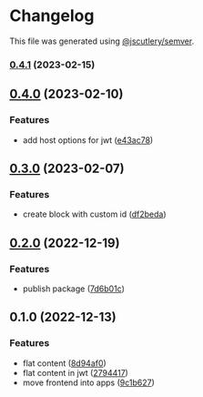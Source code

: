 # Changelog

This file was generated using [@jscutlery/semver](https://github.com/jscutlery/semver).

### [0.4.1](https://github.com/toeverything/OctoBase/compare/libs-jwt-0.4.0...libs-jwt-0.4.1) (2023-02-15)

## [0.4.0](https://github.com/toeverything/OctoBase/compare/libs-jwt-0.3.0...libs-jwt-0.4.0) (2023-02-10)


### Features

* add host options for jwt ([e43ac78](https://github.com/toeverything/OctoBase/commit/e43ac78e7fefc2a8c88dc338fcda89630f297c27))

## [0.3.0](https://github.com/toeverything/OctoBase/compare/libs-jwt-0.2.0...libs-jwt-0.3.0) (2023-02-07)


### Features

* create block with custom id ([df2beda](https://github.com/toeverything/OctoBase/commit/df2beda8eb762a6f6d623d4719c468c395b3ac57))

## [0.2.0](https://github.com/toeverything/OctoBase/compare/libs-jwt-0.1.0...libs-jwt-0.2.0) (2022-12-19)


### Features

* publish package ([7d6b01c](https://github.com/toeverything/OctoBase/commit/7d6b01cbd3082fc6166fb514d9906eec4d05bb73))

## 0.1.0 (2022-12-13)


### Features

* flat content ([8d94af0](https://github.com/toeverything/JWST/commit/8d94af0da12e76b42225df4cb553bd0e731c4381))
* flat content in jwt ([2794417](https://github.com/toeverything/JWST/commit/279441752086435abea4da1c78eab1a5d5012650))
* move frontend into apps ([9c1b627](https://github.com/toeverything/JWST/commit/9c1b6273c1949e8ec83479d6d57724970019d063))
